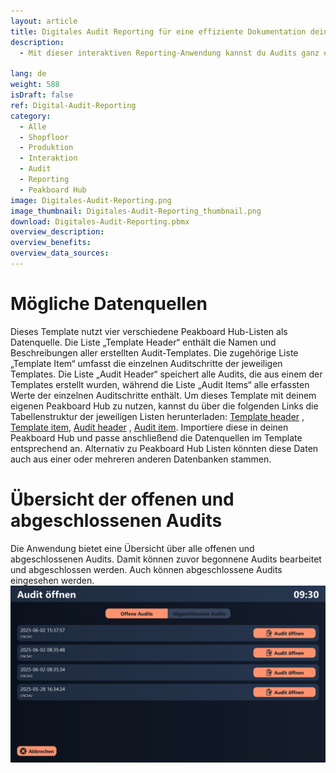 ```yaml
---
layout: article
title: Digitales Audit Reporting für eine effiziente Dokumentation deiner Audits und Prüfprozesse
description: 
  - Mit dieser interaktiven Reporting-Anwendung kannst du Audits ganz einfach digitalisieren und systematisch durchführen. Zu Beginn kannst du ein neues Audit aus einem vordefinierten Template erstellen und dieses Schritt für Schritt durchlaufen. Während des Prozesses kannst du die einzelnen Auditschritte abhaken und erforderliche Werte direkt erfassen. Am Ende wird das Audit abgeschlossen und dokumentiert. Sollte es nötig sein, kannst du begonnene Audits jederzeit speichern und zu einem späteren Zeitpunkt fortsetzen, um es abzuschließen. Diese Anwendung sorgt für eine klare Struktur und einfache Nachverfolgbarkeit aller Prüfprozesse – ideal für Unternehmen, die ihre Audit-Dokumentation digital und effizient gestalten möchten.

lang: de
weight: 588
isDraft: false
ref: Digital-Audit-Reporting
category:
  - Alle
  - Shopfloor
  - Produktion
  - Interaktion
  - Audit
  - Reporting
  - Peakboard Hub
image: Digitales-Audit-Reporting.png
image_thumbnail: Digitales-Audit-Reporting_thumbnail.png
download: Digitales-Audit-Reporting.pbmx
overview_description:
overview_benefits:
overview_data_sources:
---
```

# Mögliche Datenquellen
Dieses Template nutzt vier verschiedene Peakboard Hub-Listen als Datenquelle. Die Liste „Template Header“ enthält die Namen und Beschreibungen aller erstellten Audit-Templates. Die zugehörige Liste „Template Item“ umfasst die einzelnen Auditschritte der jeweiligen Templates. Die Liste „Audit Header“ speichert alle Audits, die aus einem der Templates erstellt wurden, während die Liste „Audit Items“ alle erfassten Werte der einzelnen Auditschritte enthält. Um dieses Template mit deinem eigenen Peakboard Hub zu nutzen, kannst du über die folgenden Links die Tabellenstruktur der jeweiligen Listen herunterladen: <a href="Template_Header.csv" class="inline" download>Template header</a> , <a href="Template_Item.csv" class="inline" download>Template item</a>, <a href="Audit_Header.csv" class="inline" download>Audit header</a> , <a href="Audit_Item.csv" class="inline" download>Audit item</a>. Importiere diese in deinen Peakboard Hub und passe anschließend die Datenquellen im Template entsprechend an. Alternativ zu Peakboard Hub Listen könnten diese Daten auch aus einer oder mehreren anderen Datenbanken stammen. 

# Übersicht der offenen und abgeschlossenen Audits

Die Anwendung bietet eine Übersicht über alle offenen und abgeschlossenen Audits. Damit können zuvor begonnene Audits bearbeitet und abgeschlossen werden. Auch können abgeschlossene Audits eingesehen werden.
![image_live](Digitales-Audit-Reporting-Auswahl.png)

